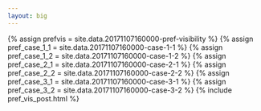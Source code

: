 ```yaml
---
layout: big
---
```

{% assign prefvis = site.data.20171107160000-pref-visibility %}
{% assign pref_case_1_1 = site.data.20171107160000-case-1-1 %}
{% assign pref_case_1_2 = site.data.20171107160000-case-1-2 %}
{% assign pref_case_2_1 = site.data.20171107160000-case-2-1 %}
{% assign pref_case_2_2 = site.data.20171107160000-case-2-2 %}
{% assign pref_case_3_1 = site.data.20171107160000-case-3-1 %}
{% assign pref_case_3_2 = site.data.20171107160000-case-3-2 %}
{% include pref_vis_post.html %}
